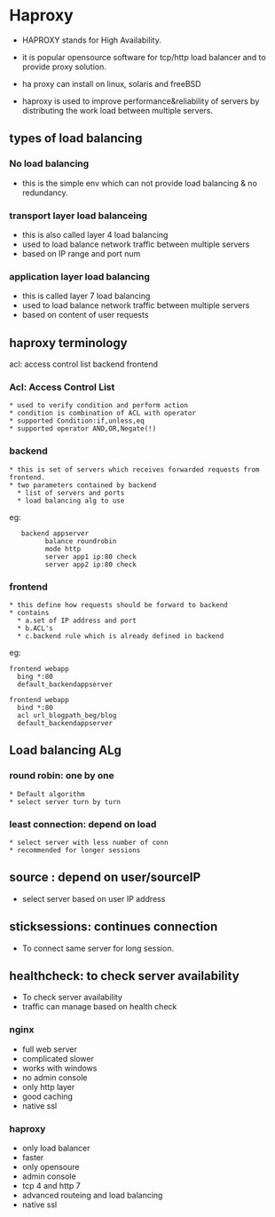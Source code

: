# Haproxy

  * HAPROXY stands for High Availability.
  * it is popular opensource software for tcp/http load balancer and to provide proxy solution.

  * ha proxy can install on linux, solaris and freeBSD

  * haproxy is used to improve performance&reliability of servers by distributing the work load between multiple servers.

## types of load balancing

### No load balancing
  * this is the simple env which can not provide load balancing & no redundancy.




### transport layer load balanceing 

  * this is also called layer 4 load balancing
  * used to load balance network traffic between multiple servers
  * based on IP range and port num



### application layer load balancing

  * this is called layer 7 load balancing 
  * used to load balance network traffic between multiple servers 
  * based on content of user requests


## haproxy terminology 

acl: access control list
backend
frontend



### Acl: Access Control List
    * used to verify condition and perform action
    * condition is combination of ACL with operator
    * supported Condition:if,unless,eq
    * supported operator AND,OR,Negate(!)



### backend

    * this is set of servers which receives forwarded requests from frontend.
    * two parameters contained by backend 
      * list of servers and ports
      * load balancing alg to use

eg: 
```
   backend appserver
         balance roundrobin
         mode http
         server app1 ip:80 check
         server app2 ip:80 check
```
### frontend
    * this define how requests should be forward to backend
    * contains
      * a.set of IP address and port
      * b.ACL's
      * c.backend rule which is already defined in backend

eg:
````
frontend webapp
  bing *:80
  default_backendappserver

frontend webapp
  bind *:80
  acl url_blogpath_beg/blog
  default_backendappserver
````

## Load balancing ALg

### round robin: one by one

    * Default algorithm
    * select server turn by turn

### least connection: depend on load

    * select server with less number of conn
    * recommended for longer sessions

## source : depend on user/sourceIP
   * select server based on user IP address

## sticksessions: continues connection
   * To connect same server for long session.
## healthcheck: to check server availability
   * To check server availability 
   * traffic can manage based on health check


### nginx 

   * full web server
   * complicated slower
   * works with windows
   * no admin console
   * only http layer 
   * good caching
   * native ssl


### haproxy

   * only load balancer
   * faster
   * only opensoure
   * admin console
   * tcp 4 and http 7
   * advanced routeing and load balancing
   * native ssl

